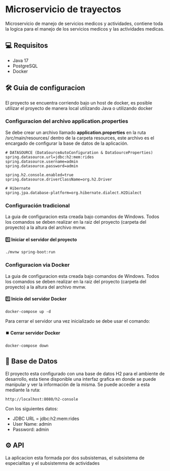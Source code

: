 # Microservicio de trayectos

Microservicio de manejo de servicios medicos y actividades, contiene toda la logica para el manejo de los servicios medicos y las actividades medicas.

## 💻 Requisitos

* Java 17
* PostgreSQL
* Docker

## 🛠️ Guia de configuracion

El proyecto se encuentra corriendo bajo un host de docker, es posible utilizar el proyecto de manera local utilizando Java o utilizando docker


### Configuracion del archivo application.properties

Se debe crear un archivo llamado **application.properties** en la ruta /src/main/resources/ dentro de la carpeta resources, este archivo es el encargado de configurar la base de datos de la aplicación.

```
# DATASOURCE (DataSourceAutoConfiguration & DataSourceProperties)
spring.datasource.url=jdbc:h2:mem:rides
spring.datasource.username=admin
spring.datasource.password=admin

spring.h2.console.enabled=true
spring.datasource.driverClassName=org.h2.Driver

# Hibernate
spring.jpa.database-platform=org.hibernate.dialect.H2Dialect
```

### Configuración tradicional

La guia de configuracion esta creada bajo comandos de Windows. Todos los comandos se deben realizar en la raiz del proyecto (carpeta del proyecto) a la altura del archivo mvnw.

#### 1️⃣ Iniciar el servidor del proyecto
```console
./mvnw spring-boot:run
```

### Configuracion via Docker

La guia de configuracion esta creada bajo comandos de Windows. Todos los comandos se deben realizar en la raiz del proyecto (carpeta del proyecto) a la altura del archivo mvnw.

#### 1️⃣ Inicio del servidor Docker
```console
docker-compose up -d
```

Para cerrar el servidor una vez inicializado se debe usar el comando:

#### ⏹️ Cerrar servidor Docker
```console
docker-compose down
```


## 💾 Base de Datos
El proyecto esta configurado con una base de datos H2 para el ambiente de desarrollo, esta tiene disponible una interfaz grafica en donde se puede manipular y ver la información de la misma. Se puede acceder a esta mediante la ruta:
```
http://localhost:8080/h2-console
```
Con los siguientes datos:

<ul>
    <li>JDBC URL = jdbc:h2:mem:rides</li>
    <li>User Name: admin</li>
    <li>Password: admin</li>
</ul>

## ⚙️ API

La aplicacion esta formada por dos subsistemas, el subsistema de especialitas y el subsistemma de actividades


